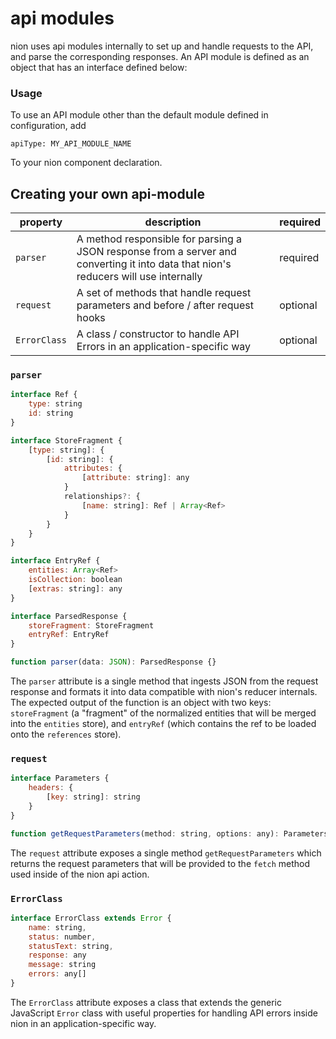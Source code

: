 # api modules
nion uses api modules internally to set up and handle requests to the API, and parse the corresponding responses. An API module is defined as an object that has an interface defined below:

### Usage
To use an API module other than the default module defined in configuration, add
```
apiType: MY_API_MODULE_NAME
```

To your nion component declaration.

## Creating your own api-module

property | description | required
-------- | ----------- | --------
`parser` | A method responsible for parsing a JSON response from a server and converting it into data that nion's reducers will use internally | required
`request` | A set of methods that handle request parameters and before / after request hooks | optional
`ErrorClass` | A class / constructor to handle API Errors in an application-specific way | optional

### `parser`
```javascript
interface Ref {
    type: string
    id: string
}

interface StoreFragment {
    [type: string]: {
        [id: string]: {
            attributes: {
                [attribute: string]: any
            }
            relationships?: {
                [name: string]: Ref | Array<Ref>
            }
        }
    }
}

interface EntryRef {
    entities: Array<Ref>
    isCollection: boolean
    [extras: string]: any
}

interface ParsedResponse {
    storeFragment: StoreFragment
    entryRef: EntryRef
}

function parser(data: JSON): ParsedResponse {}
```
The `parser` attribute is a single method that ingests JSON from the request response and formats it into data compatible with nion's reducer internals. The expected output of the function is an object with two keys: `storeFragment` (a "fragment" of the normalized entities that will be merged into the `entities` store), and `entryRef` (which contains the ref to be loaded onto the `references` store).  

### `request`

```javascript
interface Parameters {
    headers: {
        [key: string]: string
    }
}

function getRequestParameters(method: string, options: any): Parameters {}
```
The `request` attribute exposes a single method `getRequestParameters` which returns the request parameters that will be provided to the `fetch` method used inside of the nion api action.

### `ErrorClass`
```javascript
interface ErrorClass extends Error {
    name: string,
    status: number,
    statusText: string,
    response: any
    message: string
    errors: any[]
}
```
The `ErrorClass` attribute exposes a class that extends the generic JavaScript `Error` class with useful properties for handling API errors inside nion in an application-specific way.
